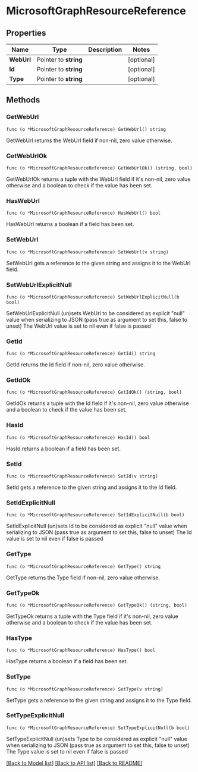 # MicrosoftGraphResourceReference

## Properties

Name | Type | Description | Notes
------------ | ------------- | ------------- | -------------
**WebUrl** | Pointer to **string** |  | [optional] 
**Id** | Pointer to **string** |  | [optional] 
**Type** | Pointer to **string** |  | [optional] 

## Methods

### GetWebUrl

`func (o *MicrosoftGraphResourceReference) GetWebUrl() string`

GetWebUrl returns the WebUrl field if non-nil, zero value otherwise.

### GetWebUrlOk

`func (o *MicrosoftGraphResourceReference) GetWebUrlOk() (string, bool)`

GetWebUrlOk returns a tuple with the WebUrl field if it's non-nil, zero value otherwise
and a boolean to check if the value has been set.

### HasWebUrl

`func (o *MicrosoftGraphResourceReference) HasWebUrl() bool`

HasWebUrl returns a boolean if a field has been set.

### SetWebUrl

`func (o *MicrosoftGraphResourceReference) SetWebUrl(v string)`

SetWebUrl gets a reference to the given string and assigns it to the WebUrl field.

### SetWebUrlExplicitNull

`func (o *MicrosoftGraphResourceReference) SetWebUrlExplicitNull(b bool)`

SetWebUrlExplicitNull (un)sets WebUrl to be considered as explicit "null" value
when serializing to JSON (pass true as argument to set this, false to unset)
The WebUrl value is set to nil even if false is passed
### GetId

`func (o *MicrosoftGraphResourceReference) GetId() string`

GetId returns the Id field if non-nil, zero value otherwise.

### GetIdOk

`func (o *MicrosoftGraphResourceReference) GetIdOk() (string, bool)`

GetIdOk returns a tuple with the Id field if it's non-nil, zero value otherwise
and a boolean to check if the value has been set.

### HasId

`func (o *MicrosoftGraphResourceReference) HasId() bool`

HasId returns a boolean if a field has been set.

### SetId

`func (o *MicrosoftGraphResourceReference) SetId(v string)`

SetId gets a reference to the given string and assigns it to the Id field.

### SetIdExplicitNull

`func (o *MicrosoftGraphResourceReference) SetIdExplicitNull(b bool)`

SetIdExplicitNull (un)sets Id to be considered as explicit "null" value
when serializing to JSON (pass true as argument to set this, false to unset)
The Id value is set to nil even if false is passed
### GetType

`func (o *MicrosoftGraphResourceReference) GetType() string`

GetType returns the Type field if non-nil, zero value otherwise.

### GetTypeOk

`func (o *MicrosoftGraphResourceReference) GetTypeOk() (string, bool)`

GetTypeOk returns a tuple with the Type field if it's non-nil, zero value otherwise
and a boolean to check if the value has been set.

### HasType

`func (o *MicrosoftGraphResourceReference) HasType() bool`

HasType returns a boolean if a field has been set.

### SetType

`func (o *MicrosoftGraphResourceReference) SetType(v string)`

SetType gets a reference to the given string and assigns it to the Type field.

### SetTypeExplicitNull

`func (o *MicrosoftGraphResourceReference) SetTypeExplicitNull(b bool)`

SetTypeExplicitNull (un)sets Type to be considered as explicit "null" value
when serializing to JSON (pass true as argument to set this, false to unset)
The Type value is set to nil even if false is passed

[[Back to Model list]](../README.md#documentation-for-models) [[Back to API list]](../README.md#documentation-for-api-endpoints) [[Back to README]](../README.md)



